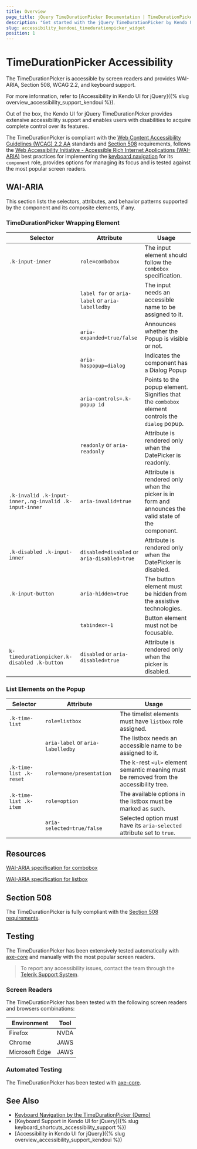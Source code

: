 ```yaml
---
title: Overview
page_title: jQuery TimeDurationPicker Documentation | TimeDurationPicker Accessibility
description: "Get started with the jQuery TimeDurationPicker by Kendo UI and learn about its accessibility support for WAI-ARIA, Section 508, and WCAG 2.2."
slug: accessibility_kendoui_timedurationpicker_widget
position: 1
---
```


# TimeDurationPicker Accessibility

The TimeDurationPicker is accessible by screen readers and provides WAI-ARIA, Section 508, WCAG 2.2, and keyboard support.

 For more information, refer to [Accessibility in Kendo UI for jQuery]({% slug overview_accessibility_support_kendoui %}).




Out of the box, the Kendo UI for jQuery TimeDurationPicker provides extensive accessibility support and enables users with disabilities to acquire complete control over its features.


The TimeDurationPicker is compliant with the [Web Content Accessibility Guidelines (WCAG) 2.2 AA](https://www.w3.org/TR/WCAG22/) standards and [Section 508](https://www.section508.gov/) requirements, follows the [Web Accessibility Initiative - Accessible Rich Internet Applications (WAI-ARIA)](https://www.w3.org/WAI/ARIA/apg/) best practices for implementing the [keyboard navigation](#keyboard-navigation) for its `component` role, provides options for managing its focus and is tested against the most popular screen readers.

## WAI-ARIA


This section lists the selectors, attributes, and behavior patterns supported by the component and its composite elements, if any.

### TimeDurationPicker Wrapping Element

| Selector | Attribute | Usage |
| -------- | --------- | ----- |
| `.k-input-inner` | `role=combobox` | The input element should follow the `combobox` specification. |
|  | `label for` or `aria-label` or `aria-labelledby` | The input needs an accessible name to be assigned to it. |
|  | `aria-expanded=true/false` | Announces whether the Popup is visible or not. |
|  | `aria-haspopup=dialog` | Indicates the component has a Dialog Popup |
|  | `aria-controls=.k-popup id` | Points to the popup element. Signifies that the `combobox` element controls the `dialog` popup. |
|  | `readonly` or `aria-readonly` | Attribute is rendered only when the DatePicker is readonly. |
| `.k-invalid .k-input-inner,.ng-invalid .k-input-inner` | `aria-invalid=true` | Attribute is rendered only when the picker is in form and announces the valid state of the component. |
| `.k-disabled .k-input-inner` | `disabled=disabled` or `aria-disabled=true` | Attribute is rendered only when the DatePicker is disabled. |
| `.k-input-button` | `aria-hidden=true` | The button element must be hidden from the assistive technologies. |
|  | `tabindex=-1` | Button element must not be focusable. |
| `k-timedurationpicker.k-disabled .k-button` | `disabled` or `aria-disabled=true` | Attribute is rendered only when the picker is disabled. |

### List Elements on the Popup

| Selector | Attribute | Usage |
| -------- | --------- | ----- |
| `.k-time-list` | `role=listbox` | The timelist elements must have `listbox` role assigned. |
|  | `aria-label` or `aria-labelledby` | The listbox needs an accessible name to be assigned to it. |
| `.k-time-list .k-reset` | `role=none/presentation` | The k-rest `<ul>` element semantic meaning must be removed from the accessibility tree. |
| `.k-time-list .k-item` | `role=option` | The available options in the listbox must be marked as such. |
|  | `aria-selected=true/false` | Selected option must have its `aria-selected` attribute set to `true`. |

## Resources

[WAI-ARIA specification for combobox](https://www.w3.org/TR/wai-aria-1.2/#combobox)

[WAI-ARIA specification for listbox](https://www.w3.org/TR/wai-aria-1.2/#listbox)

## Section 508


The TimeDurationPicker is fully compliant with the [Section 508 requirements](http://www.section508.gov/).

## Testing


The TimeDurationPicker has been extensively tested automatically with [axe-core](https://github.com/dequelabs/axe-core) and manually with the most popular screen readers.

> To report any accessibility issues, contact the team through the [Telerik Support System](https://www.telerik.com/account/support-center).

### Screen Readers


The TimeDurationPicker has been tested with the following screen readers and browsers combinations:

| Environment | Tool |
| ----------- | ---- |
| Firefox | NVDA |
| Chrome | JAWS |
| Microsoft Edge | JAWS |



### Automated Testing
The TimeDurationPicker has been tested with [axe-core](https://github.com/dequelabs/axe-core).
## See Also
* [Keyboard Navigation by the TimeDurationPicker (Demo)](https://demos.telerik.com/kendo-ui/timedurationpicker/keyboard-navigation)
* [Keyboard Support in Kendo UI for jQuery]({% slug keyboard_shortcuts_accessibility_support %})
* [Accessibility in Kendo UI for jQuery]({% slug overview_accessibility_support_kendoui %})